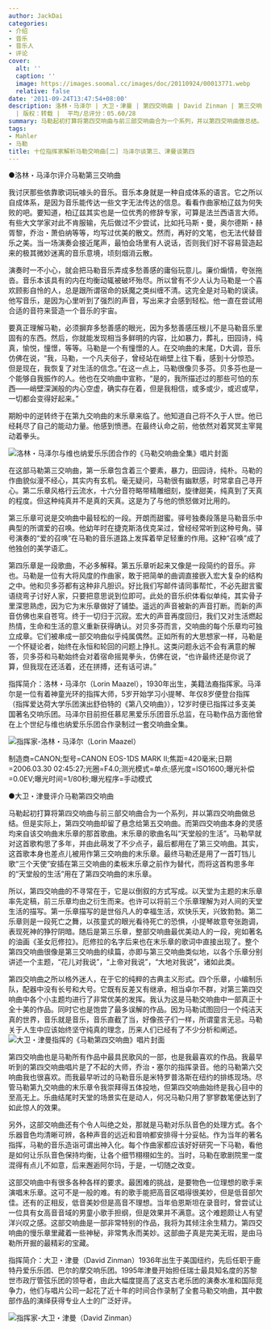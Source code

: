 ```yaml
---
author: JackDai
categories:
- 介绍
- 音乐
- 音乐人
- 评论
cover:
  alt: ''
  caption: ''
  image: https://images.soomal.cc/images/doc/20110924/00013771.webp
  relative: false
date: '2011-09-24T13:47:54+08:00'
description: 洛林・马泽尔 | 大卫・津曼 | 第四交响曲 | David Zinman | 第三交响曲 | Lorin Maazel | 源自：译自《留声机》杂志
  | 版权：转载 |  平均/总评分：05.60/28
summary: 马勒起初打算将第四交响曲与前三部交响曲合为一个系列，并以第四交响曲做总结。但是实际上，第四交响曲却留了悬念给第五交响曲。而第四交响曲本身的灵感均来自该交响曲末乐章的那首歌曲。末乐章的歌曲名叫“天堂般的生活”。
tags:
- Mahler
- 马勒
title: 十位指挥家解析马勒交响曲[二] 马泽尔谈第三、津曼谈第四
---
```


●洛林・马泽尔评介马勒第三交响曲



我讨厌那些依靠歌词玩噱头的音乐。音乐本身就是一种自成体系的语言。它之所以自成体系，是因为音乐能传达一些文字无法传达的信息。看看作曲家柏辽兹为何失败的吧。要知道，柏辽兹其实也是一位优秀的修辞专家，可算是法兰西语言大师。有些大文学家对此不肯服输，先后做过不少尝试，比如托马斯・曼，奥尔德斯・赫胥黎，乔治・萧伯纳等等，均写过优美的散文。然而，再好的文笔，也无法代替音乐之美。当一场演奏会接近尾声，最怕会场里有人说话，否则我们好不容易营造起来的极其微妙迷离的音乐意境，顷刻烟消云散。

演奏时一不小心，就会把马勒音乐弄成多愁善感的庸俗玩意儿。廉价煽情，夸张拖沓。音乐本该具有的内在均衡动辄被破坏殆尽。所以曾有不少人认为马勒是一个喜欢顾影自怜的人，总是跟所谓宿命的妖魔之类纠缠不清。这完全是对马勒的误读。他写音乐，是因为心里听到了强烈的声音，写出来才会感到轻松。他一直在尝试用合适的音符来营造一个音乐的宇宙。

要真正理解马勒，必须摒弃多愁善感的眼光，因为多愁善感压根儿不是马勒音乐里固有的东西。然后，你就能发现相当多鲜明的内容，比如暴力，葬礼，田园诗，纯真，愉悦，憧憬，等等。马勒是一个有憧憬的人。在交响曲的末尾，D大调，音乐仿佛在说，“我，马勒，一个凡夫俗子，曾经站在峭壁上往下看，感到十分惊恐。但是现在，我恢复了对生活的信念。”在这一点上，马勒很像贝多芬。贝多芬也是一个能够自我振作的人。他也在交响曲中宣称，“是的，我所描述过的那些可怕的东西――峭壁深渊般的内心空虚，确实存在着，但是我相信，或多或少，或迟或早，一切都会变得好起来。”

期盼中的逆转终于在第九交响曲的末乐章来临了。他知道自己将不久于人世。他已经耗尽了自己的能动力量。他感到愤懑。在最终认命之前，他依然对着冥冥主宰晃动着拳头。

![洛林・马泽尔与维也纳爱乐乐团合作的《马勒交响曲全集》唱片封面](https://images.soomal.cc/images/doc/20111004/00013879.webp)





在这部马勒第三交响曲，第一乐章包含着三个要素，暴力，田园诗，纯朴。马勒的作曲貌似漫不经心，其实内有玄机。毫无疑问，马勒很有幽默感，时常拿自己寻开心。第二乐章风格行云流水，十六分音符略带精雕细刻，旋律甜美，纯真到了天真的程度。但这种纯真并不是真的天真。这是为了与他的愤怒做对比用的。

第三乐章可说是交响曲中最轻松的一段。开朗而甜蜜。驿号独奏段落是马勒音乐中典型的所谓爱的召唤。他幼年时在捷克斯洛伐克呆过，曾经经常听到这种号角。驿号演奏的“爱的召唤”在马勒的音乐道路上发挥着举足轻重的作用。这种“召唤”成了他独创的美学语汇。

第四乐章是一段歌曲，不必多解释。第五乐章听起来又像是一段简约的音乐。非也。马勒是一位有大将风度的作曲家，敢于把简单的曲调直接嵌入宏大复杂的结构之中。他和贝多芬都有这种非凡胆识。好比我们写邮件请同事帮忙，不必先甜言蜜语绕弯子讨好人家，只要把意思说到位即可。此处的音乐织体看似单纯，其实骨子里深思熟虑，因为它为末乐章做好了铺垫。遥远的声音被新的声音打断。而新的声音仿佛也来自苍穹。终于一切归于沉寂。宏大的声音再度回归，我们又对生活燃起热情，生命和生活的意义重新获得确认。对贝多芬而言，交响曲的每个乐章均可独立成章。它们被串成一部交响曲似乎纯属偶然。正如所有的大思想家一样，马勒是一个怀疑论者，始终在永恒和轮回的问题上挣扎。这类问题永远不会有满意的解答，贝多芬和马勒始终会对着宿命摇晃拳头，仿佛在说，“也许最终还是你说了算，但我现在还活着，还在拼搏，还有话可讲。”


指挥简介：洛林・马泽尔（Lorin Maazel），1930年出生，美籍法裔指挥家。马泽尔是一位有着神童光环的指挥大师，5岁开始学习小提琴、年仅8岁便登台指挥（指挥爱达荷大学乐团演出舒伯特的《第八交响曲》），12岁时便已指挥过多支美国著名交响乐团。马泽尔目前担任慕尼黑爱乐乐团音乐总监，在马勒作品方面他曾在上个世纪与维也纳爱乐乐团合作录制过一套交响曲全集。

![指挥家-洛林・马泽尔（Lorin Maazel）](https://images.soomal.cc/images/doc/20110924/00013771.webp)

制造商=CANON;型号=CANON EOS-1DS MARK II;焦距=420毫米;日期=2006.03.30 02:45:27;光圈=F4.0;测光模式=单点;感光度=ISO1600;曝光补偿=0.0EV;曝光时间=1/80秒;曝光程序=手动模式





●大卫・津曼评介马勒第四交响曲

马勒起初打算将第四交响曲与前三部交响曲合为一个系列，并以第四交响曲做总结。但是实际上，第四交响曲却留了悬念给第五交响曲。而第四交响曲本身的灵感均来自该交响曲末乐章的那首歌曲。末乐章的歌曲名叫“天堂般的生活”。马勒早就对这首歌构思了多年，并由此萌发了不少点子，最后都用在了第三交响曲。其实，这首歌本身也差点儿被用作第三交响曲的末乐章。最终马勒还是用了一首叮铛儿歌“三个天使”安插在第三交响曲的柔板末乐章之前作为替代，而将这首构思多年的“天堂般的生活”用在了第四交响曲的末乐章。

所以，第四交响曲的不寻常在于，它是以倒叙的方式写成。以天堂为主题的末乐章率先定稿，前三乐章均由之衍生而来。也许可以将前三个乐章理解为对人间的天堂生活的描写。第一乐章描写的是世俗凡人的幸福生活，欢快乐天，兴致勃勃。第二乐章则是一段死亡之舞，以孩童式的眼光看待死亡的恐惧，小提琴故意夸张跑调，表现死神的狰狞阴暗。随后是第三乐章，整部交响曲最优美动人的一段，宛如著名的油画《圣女厄修拉》。厄修拉的名字后来也在末乐章的歌词中直接出现了。整个第四交响曲很像是第三交响曲的续篇，亦即与第三交响曲类似地，以各个乐章分别讲述一个主题，“花儿对我说”，“上帝对我说”，“大地对我说”，诸如此类。

第四交响曲之所以格外迷人，在于它的纯粹的古典主义形式。四个乐章，小编制乐队，配器中没有长号和大号。它既有反差又有继承，相当卓尔不群，对第三第四交响曲中各个小主题均进行了非常优美的发挥。我认为这是马勒交响曲中一部真正十全十美的作品。同时它也是饱尝了最多误解的作品。因为马勒试图回归一个纯洁天真的世界，音乐就是音乐，音乐直截了当，好像孩子们一样，所谓童言无忌。马勒关于人生中应该始终坚守纯真的理念，历来人们已经有了不少分析和阐述。
![大卫・津曼指挥的《马勒第四交响曲》唱片封面](https://images.soomal.cc/images/doc/20111004/00013880.webp)





第四交响曲也是马勒所有作品中最具民歌风的一部，也是我最喜欢的作品。我最早听到的第四交响曲唱片是了不起的大师，乔治・塞尔的指挥录音。他的马勒第六交响曲我也很喜欢。而我最早听过的马勒音乐是米特罗普洛斯在纽约的排练现场。尽管马勒第九交响曲的末乐章令我崇拜得五体投地，但第四交响曲始终是我心目中的至高无上。乐曲结尾时天堂的场景实在是动人，何况马勒只用了寥寥数笔便达到了如此惊人的效果。

另外，这部交响曲还有个令人叫绝之处，那就是马勒对乐队音色的处理方式。各个乐器音色均清晰可辨，各种声音的远近和音响都安排得十分妥帖。作为当年的著名指挥，马勒的音乐造诣可谓出神入化。每个作曲家都应该好好研究一下马勒，看他是如何让乐队音色保持均衡，让各个细节栩栩如生的。当时，马勒在歌剧院里一度混得有点儿不如意，后来邂逅阿尔玛，于是，一切随之改变。

这部交响曲中有很多各种各样的要求。最困难的挑战，是要物色一位理想的歌手来演唱末乐章。这可不是一般的难。有的歌手能把高音区唱得很美妙，但是低音部欠佳。还有的正相反，低音美妙但是高音不理想。当年伯恩斯坦在录音时，曾尝试让一位具有女高音音域的男童小歌手担纲，但是效果并不满意。这个难题颇让人有望洋兴叹之感。这部交响曲是一部非常特别的作品，我将为其倾注余生精力。第四交响曲的慢乐章里藏着一些神秘，非常隽永而美妙。这部曲子真是完美无瑕，是由马勒所开掘的最精彩的宝藏。


指挥简介：大卫・津曼（David Zinman）1936年出生于美国纽约，先后任职于鹿特丹爱乐乐团、巴尔的摩交响乐团。1995年津曼开始担任瑞士最具知名度的苏黎世市政厅管弦乐团的领导者，由此大幅度提高了这支古老乐团的演奏水准和国际竞争力，他们与唱片公司一起花了近十年的时间合作录制了全套马勒交响曲，其中数部作品的演绎获得专业人士的广泛好评。

![指挥家-大卫・津曼（David Zinman）](https://images.soomal.cc/images/doc/20110924/00013772.webp)